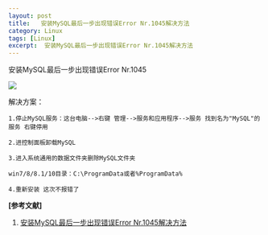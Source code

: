 ```yaml
---
layout: post
title:   安装MySQL最后一步出现错误Error Nr.1045解决方法  
category: Linux
tags: [Linux]
excerpt:  安装MySQL最后一步出现错误Error Nr.1045解决方法
---
```



安装MySQL最后一步出现错误Error Nr.1045

![](http://www.nangongyibin.com/assets/images/Linux/145.png)

解决方案：

	1.停止MySQL服务：这台电脑-->右键 管理-->服务和应用程序-->服务 找到名为"MySQL"的服务 右键停用
	
	2.进控制面板卸载MySQL
	
	3.进入系统通用的数据文件夹删除MySQL文件夹

	win7/8/8.1/10目录：C:\ProgramData或者%ProgramData%

	4.重新安装 这次不报错了

**[参考文献]**

1. [安装MySQL最后一步出现错误Error Nr.1045解决方法](https://blog.csdn.net/gsls200808/article/details/46846019 "安装MySQL最后一步出现错误Error Nr.1045解决方法")

